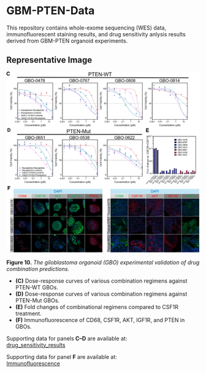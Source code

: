 # GBM-PTEN-Data

This repository contains whole-exome sequencing (WES) data, immunofluorescent staining results, and drug sensitivity anlysis results derived from GBM-PTEN organoid experiments.

## Representative Image

![Figure 10](https://raw.githubusercontent.com/SunXQlab/GBM-PTEN-Data/main/fig10_clip.png)

**Figure 10.** *The giloblastoma organoid (GBO) experimental validation of drug combination predictions.*

- **(C)** Dose-response curves of various combination regimens against PTEN-WT GBOs.
- **(D)** Dose-response curves of various combination regimens against PTEN-Mut GBOs.
- **(E)** Fold changes of combinational regimens compared to CSF1R treatment.
- **(F)** Immunofluorescence of CD68, CSF1R, AKT, IGF1R, and PTEN in GBOs.

Supporting data for panels **C–D** are available at:  
[drug_sensitivity_results](https://github.com/SunXQlab/GBM-PTEN-Data/tree/main/drug_sensitivity_results)

Supporting data for panel **F** are available at:  
[Immunofluorescence](https://github.com/SunXQlab/GBM-PTEN-Data/tree/main/Immunofluorescence)
